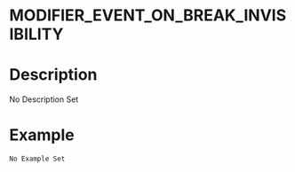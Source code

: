 # MODIFIER_EVENT_ON_BREAK_INVISIBILITY
# Description
No Description Set
# Example
```No Example Set```